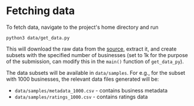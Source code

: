 # Fetching data

To fetch data, navigate to the project's home directory and run

```
python3 data/get_data.py
```

This will download the raw data from the [source](https://datarepo.eng.ucsd.edu/mcauley_group/gdrive/googlelocal/), extract it, and create subsets with the specified number of businesses (set to 1k for the purpose of the submission, can modify this in the ```main()``` function of ```get_data_py```). 

The data subsets will be available in ```data/samples```. For e.g., for the subset with 1000 businesses, the relevant data files generated will be:
- ```data/samples/metadata_1000.csv``` - contains business metadata
- ```data/samples/ratings_1000.csv``` - contains ratings data

